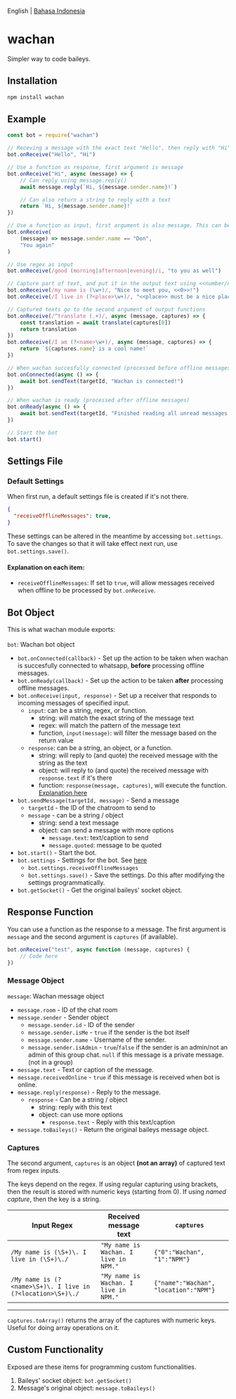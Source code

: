 English | [Bahasa Indonesia](./README.id.md)

# wachan
Simpler way to code baileys.

## Installation
```bash
npm install wachan
```

## Example
```javascript
const bot = require("wachan")

// Receving a message with the exact text "Hello", then reply with "Hi"
bot.onReceive("Hello", "Hi")

// Use a function as response, first argument is message
bot.onReceive("Hi", async (message) => {
    // Can reply using message.reply()
    await message.reply(`Hi, ${message.sender.name}!`)

    // Can also return a string to reply with a text
    return `Hi, ${message.sender.name}!`
})

// Use a function as input, first argument is also message. This can be used as a filter
bot.onReceive(
    (message) => message.sender.name == "Don",
    "You again"
)

// Use regex as input
bot.onReceive(/good (morning|afternoon|evening)/i, "to you as well")

// Capture part of text, and put it in the output text using <<number/name>>. Numbering starts from 0.
bot.onReceive(/my name is (\w+)/, "Nice to meet you, <<0>>!")
bot.onReceive(/I live in (?<place>\w+)/, "<<place>> must be a nice place to live!")

// Captured texts go to the second argument of output functions
bot.onReceive(/^translate (.+)/, async (message, captures) => {
    const translation = await translate(captures[0])
    return translation
})
bot.onReceive(/I am (?<name>\w+)/, async (message, captures) => {
    return `${captures.name} is a cool name!`
})

// When wachan succesfully connected (processed before offline messages)
bot.onConnected(async () => {
    await bot.sendText(targetId, "Wachan is connected!")
})

// When wachan is ready (processed after offline messages)
bot.onReady(async () => {
    await bot.sendText(targetId, "Finished reading all unread messages!")
})

// Start the bot
bot.start()
```

## Settings File
### Default Settings
When first run, a default settings file is created if it's not there.
```json
{
  "receiveOfflineMessages": true,
}
```
These settings can be altered in the meantime by accessing `bot.settings`. To save the changes so that it will take effect next run, use `bot.settings.save()`.
#### Explanation on each item:
- `receiveOfflineMessages`: If set to `true`, will allow messages received when offline to be processed by `bot.onReceive`.

## Bot Object
This is what wachan module exports:<br><br>
`bot`: Wachan bot object
- `bot.onConnected(callback)` - Set up the action to be taken when wachan is succesfully connected to whatsapp, <b>before</b> processing offline messages.
- `bot.onReady(callback)` - Set up the action to be taken <b>after</b> processing offline messages.
- `bot.onReceive(input, response)` - Set up a receiver that responds to incoming messages of specified input.
    - `input`: can be a string, regex, or function.
        - string: will match the exact string of the message text
        - regex: will match the pattern of the message text
        - function, `input(message)`: will filter the message based on the return value
    - `response`: can be a string, an object, or a function.
        - string: will reply to (and quote) the received message with the string as the text
        - object: will reply to (and quote) the received message with `response.text` if it's there
        - function: `response(message, captures)`, will execute the function. [Explanation here](#response-function)
- `bot.sendMessage(targetId, message)` - Send a message
    - `targetId` - the ID of the chatroom to send to
    - `message` - can be a string / object
        - string: send a text message
        - object: can send a message with more options
            - `message.text`: text/caption to send
            - `message.quoted`: message to be quoted
- `bot.start()` - Start the bot.
- `bot.settings` - Settings for the bot. See [here](#explanation-on-each-item)
    - `bot.settings.receiveOfflineMessages`
    - `bot.settings.save()` - Save the settings. Do this after modifying the settings programmatically.
- `bot.getSocket()` - Get the original baileys' socket object.

## Response Function
You can use a function as the response to a message. The first argument is `message` and the second argument is `captures` (if available).
```js
bot.onReceive("test", async function (message, captures) {
    // Code here
})
```
### Message Object
`message`: Wachan message object
- `message.room` - ID of the chat room
- `message.sender` - Sender object
    - `message.sender.id` - ID of the sender
    - `message.sender.isMe` - `true` if the sender is the bot itself
    - `message.sender.name` - Username of the sender.
    - `message.sender.isAdmin` - `true`/`false` if the sender is an admin/not an admin of this group chat. `null` if this message is a private message. (not in a group)
- `message.text` - Text or caption of the message.
- `message.receivedOnline` - `true` if this message is received when bot is online.
- `message.reply(response)` - Reply to the message.
    - `response` - Can be a string / object
        - string: reply with this text
        - object: can use more options
            - `response.text` - Reply with this text/caption
- `message.toBaileys()` - Return the original baileys message object.

### Captures
The second argument, `captures` is an object <b>(not an array)</b> of captured text from regex inputs.

The keys depend on the regex. If using regular capturing using brackets, then the result is stored with numeric keys (starting from 0). If using <i>named capture</i>, then the key is a string.

Input Regex|Received message text|`captures`
-|-|-
`/My name is (\S+)\. I live in (\S+)\./` | `"My name is Wachan. I live in NPM."` | `{"0":"Wachan", "1":"NPM"}`
`/My name is (?<name>\S+)\. I live in (?<location>\S+)\./` | `"My name is Wachan. I live in NPM."` | `{"name":"Wachan", "location":"NPM"}`
<hr>

`captures.toArray()` returns the array of the captures with numeric keys. Useful for doing array operations on it.

## Custom Functionality
Exposed are these items for programming custom functionalities.
1. Baileys' socket object: `bot.getSocket()`
2. Message's original object: `message.toBaileys()`